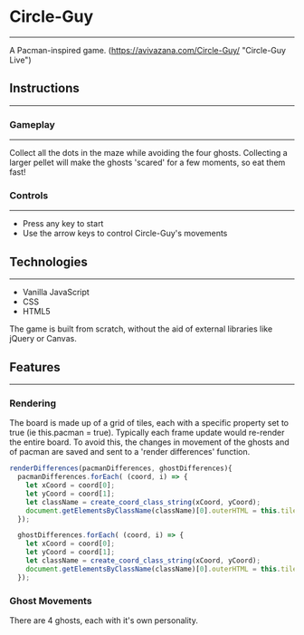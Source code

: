 # Circle-Guy
___

A Pacman-inspired game.
(https://avivazana.com/Circle-Guy/ "Circle-Guy Live")

## Instructions 
___

### Gameplay 
___
Collect all the dots in the maze while avoiding the four ghosts. 
Collecting a larger pellet will make the ghosts 'scared' for a few moments, so eat them fast!

### Controls 
___
* Press any key to start 
* Use the arrow keys to control Circle-Guy's movements

## Technologies 
___
* Vanilla JavaScript 
* CSS
* HTML5

The game is built from scratch, without the aid of external libraries like jQuery or Canvas. 

## Features 
___ 

### Rendering 

The board is made up of a grid of tiles, each with a specific property set to true (ie this.pacman = true).
Typically each frame update would re-render the entire board. To avoid this, the changes in movement of the ghosts and of pacman
are saved and sent to a 'render differences' function.

```javascript
renderDifferences(pacmanDifferences, ghostDifferences){  
  pacmanDifferences.forEach( (coord, i) => {
    let xCoord = coord[0];
    let yCoord = coord[1];
    let className = create_coord_class_string(xCoord, yCoord);
    document.getElementsByClassName(className)[0].outerHTML = this.tileMap[yCoord][xCoord].getHTML();
  });

  ghostDifferences.forEach( (coord, i) => {
    let xCoord = coord[0];
    let yCoord = coord[1];
    let className = create_coord_class_string(xCoord, yCoord);
    document.getElementsByClassName(className)[0].outerHTML = this.tileMap[yCoord][xCoord].getHTML();
  });
```

### Ghost Movements 

There are 4 ghosts, each with it's own personality. 



